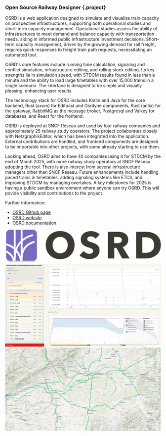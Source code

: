 ### Open Source Railway Designer {.project}

OSRD is a web application designed to simulate and visualize train capacity on prospective infrastructures, supporting both operational studies and short-term capacity management. Operational studies assess the ability of infrastructures to meet demand and balance capacity with transportation needs, aiding in informed public infrastructure investment decisions. Short-term capacity management, driven by the growing demand for rail freight, requires quick responses to freight train path requests, necessitating an automated tool.

OSRD's core features include running time calculation, signaling and conflict simulation, infrastructure editing, and rolling stock editing. Its key strengths lie in simulation speed, with STDCM results found in less than a minute and the ability to load large timetables with over 15,000 trains in a single scenario. The interface is designed to be simple and visually pleasing, enhancing user results.

The technology stack for OSRD includes Kotlin and Java for the core backend, Rust (axum) for Editoast and Osrdyne components, Rust (actix) for the gateway, RabbitMQ as the message broker, Postgresql and Valkey for databases, and React for the frontend.

OSRD is deployed at SNCF Réseau and used by four railway companies and approximately 25 railway study operators. The project collaborates closely with NetzgraphikEditor, which has been integrated into the application. External contributions are handled, and frontend components are designed to be importable into other projects, with some already starting to use them.

Looking ahead, OSRD aims to have 40 companies using it for STDCM by the end of March 2025, with more railway study operators at SNCF Réseau adopting the tool. There is also interest from several infrastructure managers other than SNCF Réseau. Future enhancements include handling paced trains in timetables, adding signaling systems like ETCS, and improving STDCM by managing overtakes. A key milestones for 2025 is having a public sandbox environment where anyone can try OSRD. This will povide visibility and contributions to the project.

Further information:

- [OSRD Github page](https://github.com/OpenRailAssociation/osrd)
- [OSRD website](https://osrd.fr/en/)
- [OSRD documentation](https://osrd.fr/en/docs/)

![OSRD Logo](https://raw.githubusercontent.com/OpenRailAssociation/osrd/refs/heads/dev/assets/branding/osrd_small.svg)
![OSRD Scenario](images/osrd_scenario.webp)
![OSRD Map](images/osrd_map.webp)
